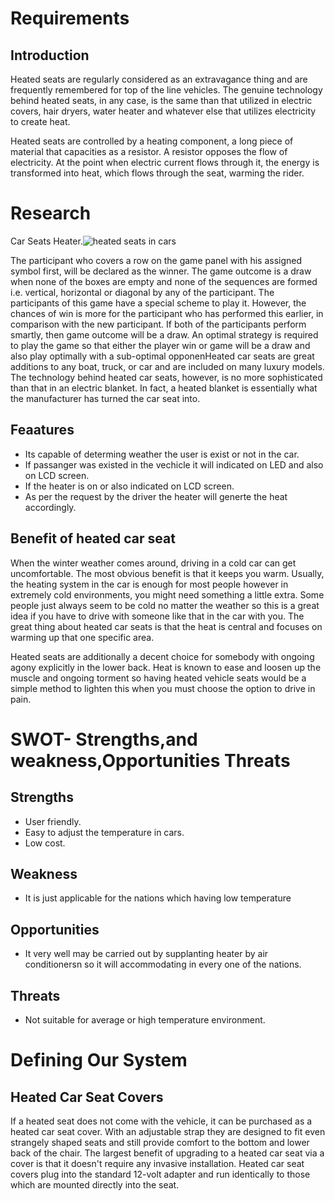 # Requirements
## Introduction
Heated seats are regularly considered as an extravagance thing and are frequently remembered for top of the line vehicles. The genuine technology behind heated seats, in any case, is the same than that utilized in electric covers, hair dryers, water heater and whatever else that utilizes electricity to create heat.


Heated seats are controlled by a heating component, a long piece of material that capacities as a resistor. A resistor opposes the flow of electricity. 
At the point when electric current flows through it, the energy is transformed into heat, which flows through the seat, warming the rider.
# Research
Car Seats Heater.![heated seats in cars](https://www.fastfitnationwide.co.uk/blog/wp-content/uploads/2017/01/iStock-519939479-768x768.jpg)


The participant who covers a row on the game panel with his assigned symbol first, will be declared as the winner. The game outcome is a draw when none of the boxes are empty and none of the sequences are formed i.e. vertical, horizontal or diagonal by any of the participant. 
The participants of this game have a special scheme to play it. However, the chances of win is more for the participant who has performed this earlier, in comparison with the new participant. If both of the participants perform smartly, then game outcome will be a draw. An optimal strategy is required to play the game so that
either the player win or game will be a draw and also play optimally with a sub-optimal opponenHeated car seats are great additions to any boat, truck, or car and are included on many luxury models. The technology behind heated car seats, however, is no more sophisticated than that in an electric blanket. In fact, a heated blanket is essentially what the manufacturer has turned the car seat into.
## Feaatures
- Its capable of determing weather the user is exist or not in the car.
- If passanger was existed in the vechicle it will indicated on LED and also on LCD screen.
-  If the heater is on or also indicated on LCD screen.
-  As per the request by the driver the heater will generte the heat accordingly.

## Benefit of heated car seat
When the winter weather comes around, driving in a cold car can get uncomfortable.
The most obvious benefit is that it keeps you warm. Usually, the heating system in the car is enough for most people however in extremely cold environments, you might need something a little extra. Some people just always seem to be cold no matter the weather so this is a great idea if you have to drive with someone like that in the car with you. The great thing about heated car seats is that the heat is central and focuses on warming up that one specific area.

Heated seats are additionally a decent choice for somebody with ongoing agony explicitly in the lower back. Heat is known to ease and loosen up the muscle and ongoing torment so having heated vehicle seats would be a simple method to lighten this when you must choose the option to drive in pain.

# SWOT- Strengths,and weakness,Opportunities Threats
## Strengths
- User friendly.
- Easy to adjust the temperature in cars.
- Low cost.
## Weakness
- It is just applicable for the nations which having low temperature

## Opportunities
- It very well may be carried out by supplanting heater by air conditionersn so it will accommodating in every one of the nations.
## Threats
- Not suitable for average or high temperature environment.

# Defining Our System
## Heated Car Seat Covers
If a heated seat does not come with the vehicle, it can be purchased as a heated car seat cover. With an adjustable strap they are designed to fit even strangely shaped seats and still provide comfort to the bottom and lower back of the chair. The largest benefit of upgrading to a heated car seat via a cover is that it doesn't require any invasive installation. Heated car seat covers plug into the standard 12-volt adapter and run identically to those which are mounted directly into the seat.
